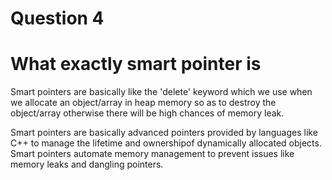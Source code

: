 # Question 4
# What exactly smart pointer is
Smart pointers are basically like the 'delete' keyword which we use 
when we allocate an object/array in heap memory so as to destroy the 
object/array otherwise there will be high chances of memory leak.

Smart pointers are basically advanced pointers provided by languages 
like C++ to manage the lifetime and ownershipof dynamically allocated objects.
Smart pointers automate memory management to prevent issues like memory leaks 
and dangling pointers.
